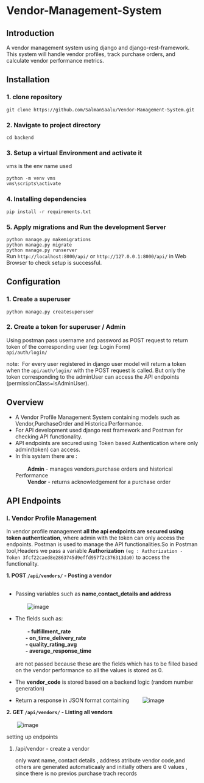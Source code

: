 # Vendor-Management-System
## Introduction
A vendor management system using django and django-rest-framework.
This system will handle vendor profiles, track purchase orders, and calculate vendor performance metrics.

## Installation
### 1. clone repository
`git clone https://github.com/SalmanSaalu/Vendor-Management-System.git`
### 2. Navigate to project directory
`cd backend`
### 3. Setup a virtual Environment and activate it
vms is the env name used <br/><br/>
`python -m venv vms` <br/>
`vms\scripts\activate`
### 4. Installing dependencies
`pip install -r requirements.txt`
### 5. Apply migrations and Run the development Server
`python manage.py makemigrations`<br/>
`python manage.py migrate` <br/>
`python manage.py runserver` <br/>
Run `http://localhost:8000/api/` or `http://127.0.0.1:8000/api/` in Web Browser to check setup is successful.

## Configuration
### 1. Create a superuser
`python manage.py createsuperuser`
### 2. Create a token for superuser / Admin 
Using postman pass username and password as POST request to return token of the corresponding user (eg: Login Form) <br/>
`api/auth/login/` <br/>

note:&nbsp; For every user registered in django user model will return a token when the `api/auth/login/` with the POST request is called.
But only the token corresponding to the adminUser can access the API endpoints (permissionClass=isAdminUser).


## Overview
- A Vendor Profile Management System containing models such as Vendor,PurchaseOrder and HistoricalPerformance.<br/>
- For API development used django rest framework and Postman for checking API functionality.<br/>
- API endpoints are secured using Token based Authentication where only admin(token) can access.
- In this system there are :<br/><br/>
&nbsp; &nbsp; &nbsp; &nbsp; **Admin**  - manages vendors,purchase orders and historical Performance  <br/>
&nbsp; &nbsp; &nbsp; &nbsp; **Vendor** - returns acknowledgement for a purchase order <br/>

## API Endpoints
### I. Vendor Profile Management
In vendor profile management **all the api endpoints are secured using token authentication**, where admin with the token can only access the endpoints.
Postman is used to manage the API functionalities.So in Postman tool,Headers we pass a variable **Authorization** `(eg : Authorization - Token 3fcf22caed8e2863745d9effd957f2c376313da0)`
to access the functionality.

**1. POST `/api/vendors/` - Posting a vendor**<br/><br/>
- Passing variables such as **name,contact_details and address**<br/><br/>
&nbsp; &nbsp; &nbsp; &nbsp; ![image](https://github.com/SalmanSaalu/Vendor-Management-System/assets/87108862/2dfcb53f-a9da-4738-bd0a-5ef0e04ab719)

- The fields such as:<br/><br/>
&nbsp; &nbsp; &nbsp; &nbsp; **- fulfillment_rate <br/>
&nbsp; &nbsp; &nbsp; &nbsp; - on_time_delivery_rate<br/>
&nbsp; &nbsp; &nbsp; &nbsp; - quality_rating_avg<br/>
&nbsp; &nbsp; &nbsp; &nbsp; - average_response_time**<br/><br/>
      are not passed because these are the fields which has to be filled based on the vendor performance so all the values is stored as 0.
- The **vendor_code** is stored based on a backend logic (random number generation)
- Return a response in JSON format containing
&nbsp; &nbsp; &nbsp; &nbsp; ![image](https://github.com/SalmanSaalu/Vendor-Management-System/assets/87108862/2d758011-67a8-42b0-b83d-b8cde903eadb)

**2. GET `/api/vendors/` - Listing all vendors**<br/><br/>
&nbsp; &nbsp; &nbsp; &nbsp;![image](https://github.com/SalmanSaalu/Vendor-Management-System/assets/87108862/4f94400a-c777-42bc-b632-51cd38cd3677)

setting up endpoints
1. /api/vendor - create a vendor

   only want name, contact details , address atribute
   vendor code,and others are generated automaticaaly and initially others are 0 values , since there is no previos purchase trach records

   
